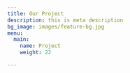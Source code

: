 ```yaml
---
title: Our Project
description: this is meta description
bg_image: images/feature-bg.jpg
menu:
  main:
    name: Project
    weight: 22

---
```

